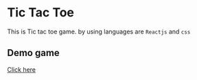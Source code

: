 # Tic Tac Toe 

This is Tic tac toe game. by using languages are ```Reactjs``` and ```css```

## Demo game
[ Click here ](https://tic-tac-toes-game.vercel.app/)
